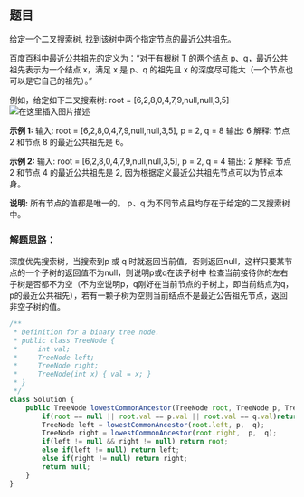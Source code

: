 ##  题目
给定一个二叉搜索树, 找到该树中两个指定节点的最近公共祖先。

百度百科中最近公共祖先的定义为：“对于有根树 T 的两个结点 p、q，最近公共祖先表示为一个结点 x，满足 x 是 p、q 的祖先且 x 的深度尽可能大（一个节点也可以是它自己的祖先）。”

例如，给定如下二叉搜索树:  root = [6,2,8,0,4,7,9,null,null,3,5]
![在这里插入图片描述](https://img-blog.csdnimg.cn/20200104165135700.png?x-oss-process=image/watermark,type_ZmFuZ3poZW5naGVpdGk,shadow_10,text_aHR0cHM6Ly9ibG9nLmNzZG4ubmV0L0xpRExNVQ==,size_16,color_FFFFFF,t_70)

**示例 1:**
输入: root = [6,2,8,0,4,7,9,null,null,3,5], p = 2, q = 8
输出: 6 
解释: 节点 2 和节点 8 的最近公共祖先是 6。

**示例 2:**
输入: root = [6,2,8,0,4,7,9,null,null,3,5], p = 2, q = 4
输出: 2
解释: 节点 2 和节点 4 的最近公共祖先是 2, 因为根据定义最近公共祖先节点可以为节点本身。

**说明:**
所有节点的值都是唯一的。
p、q 为不同节点且均存在于给定的二叉搜索树中。

### 解题思路：
深度优先搜索树，当搜索到p 或 q 时就返回当前值，否则返回null，这样只要某节点的一个子树的返回值不为null，则说明p或q在该子树中
检查当前接待你的左右子树是否都不为空（不为空说明p，q刚好在当前节点的子树上，即当前结点为q，p的最近公共祖先），若有一颗子树为空则当前结点不是最近公告祖先节点，返回非空子树的值。

```javascript
/**
 * Definition for a binary tree node.
 * public class TreeNode {
 *     int val;
 *     TreeNode left;
 *     TreeNode right;
 *     TreeNode(int x) { val = x; }
 * }
 */
class Solution {
    public TreeNode lowestCommonAncestor(TreeNode root, TreeNode p, TreeNode q) {
        if(root == null || root.val == p.val || root.val == q.val)return root;
        TreeNode left = lowestCommonAncestor(root.left, p,  q);
        TreeNode right = lowestCommonAncestor(root.right,  p,  q);
        if(left != null && right != null) return root;
        else if(left != null) return left;
        else if(right != null) return right;
        return null;
    }
}
```
